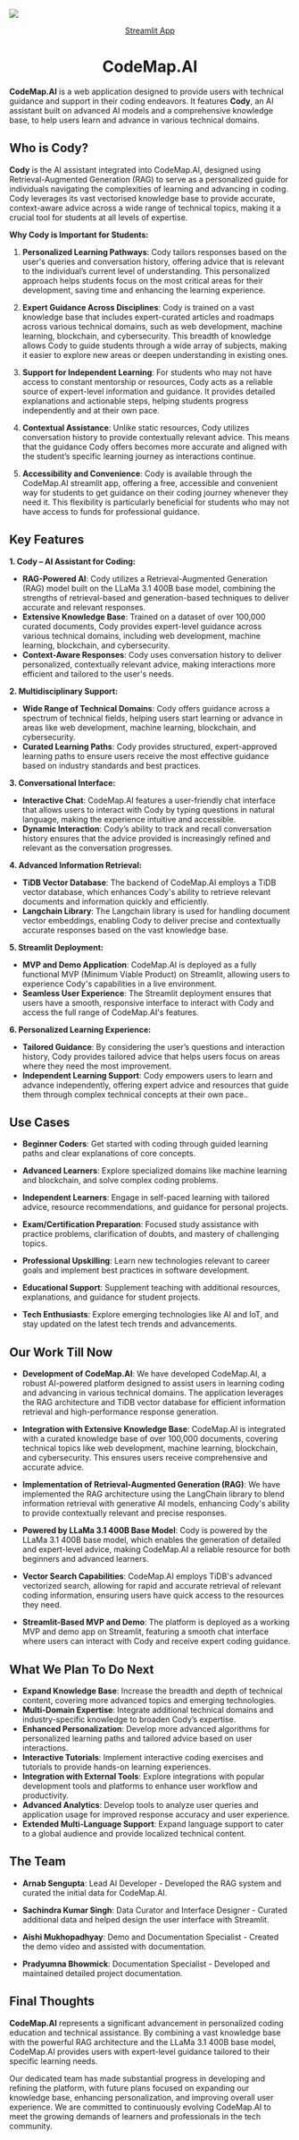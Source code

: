 
**![](https://github.com/user-attachments/assets/8791da5f-975c-466c-b0b9-6a1559c680b9)**
<p align="center">
    <a href="https://tidb-lawassist.streamlit.app"> Streamlit App</a>
  </p>
<h1 align="center">CodeMap.AI</h1>

**CodeMap.AI** is a web application designed to provide users with technical guidance and support in their coding endeavors. It features **Cody**, an AI assistant built on advanced AI models and a comprehensive knowledge base, to help users learn and advance in various technical domains.

## Who is Cody?

**Cody** is the AI assistant integrated into CodeMap.AI, designed using Retrieval-Augmented Generation (RAG) to serve as a personalized guide for individuals navigating the complexities of learning and advancing in coding. Cody leverages its vast vectorised knowledge base to provide accurate, context-aware advice across a wide range of technical topics, making it a crucial tool for students at all levels of expertise.

**Why Cody is Important for Students:**

1. **Personalized Learning Pathways**: Cody tailors responses based on the user's queries and conversation history, offering advice that is relevant to the individual’s current level of understanding. This personalized approach helps students focus on the most critical areas for their development, saving time and enhancing the learning experience.

2. **Expert Guidance Across Disciplines**: Cody is trained on a vast knowledge base that includes expert-curated articles and roadmaps across various technical domains, such as web development, machine learning, blockchain, and cybersecurity. This breadth of knowledge allows Cody to guide students through a wide array of subjects, making it easier to explore new areas or deepen understanding in existing ones.

3. **Support for Independent Learning**: For students who may not have access to constant mentorship or resources, Cody acts as a reliable source of expert-level information and guidance. It provides detailed explanations and actionable steps, helping students progress independently and at their own pace.

4. **Contextual Assistance**: Unlike static resources, Cody utilizes conversation history to provide contextually relevant advice. This means that the guidance Cody offers becomes more accurate and aligned with the student’s specific learning journey as interactions continue.

5. **Accessibility and Convenience**: Cody is available through the CodeMap.AI streamlit app, offering a free, accessible and convenient way for students to get guidance on their coding journey whenever they need it. This flexibility is particularly beneficial for students who may not have access to funds for professional guidance.

## Key Features

**1. Cody – AI Assistant for Coding:**
   - **RAG-Powered AI**: Cody utilizes a Retrieval-Augmented Generation (RAG) model built on the LLaMa 3.1 400B base model, combining the strengths of retrieval-based and generation-based techniques to deliver accurate and relevant responses.
   - **Extensive Knowledge Base**: Trained on a dataset of over 100,000 curated documents, Cody provides expert-level guidance across various technical domains, including web development, machine learning, blockchain, and cybersecurity.
   - **Context-Aware Responses**: Cody uses conversation history to deliver personalized, contextually relevant advice, making interactions more efficient and tailored to the user's needs.

**2. Multidisciplinary Support:**
   - **Wide Range of Technical Domains**: Cody offers guidance across a spectrum of technical fields, helping users start learning or advance in areas like web development, machine learning, blockchain, and cybersecurity.
   - **Curated Learning Paths**: Cody provides structured, expert-approved learning paths to ensure users receive the most effective guidance based on industry standards and best practices.

**3. Conversational Interface:**
   - **Interactive Chat**: CodeMap.AI features a user-friendly chat interface that allows users to interact with Cody by typing questions in natural language, making the experience intuitive and accessible.
   - **Dynamic Interaction**: Cody’s ability to track and recall conversation history ensures that the advice provided is increasingly refined and relevant as the conversation progresses.

**4. Advanced Information Retrieval:**
   - **TiDB Vector Database**: The backend of CodeMap.AI employs a TiDB vector database, which enhances Cody's ability to retrieve relevant documents and information quickly and efficiently.
   - **Langchain Library**: The Langchain library is used for handling document vector embeddings, enabling Cody to deliver precise and contextually accurate responses based on the vast knowledge base.

**5. Streamlit Deployment:**
   - **MVP and Demo Application**: CodeMap.AI is deployed as a fully functional MVP (Minimum Viable Product) on Streamlit, allowing users to experience Cody's capabilities in a live environment.
   - **Seamless User Experience**: The Streamlit deployment ensures that users have a smooth, responsive interface to interact with Cody and access the full range of CodeMap.AI's features.

**6. Personalized Learning Experience:**
   - **Tailored Guidance**: By considering the user’s questions and interaction history, Cody provides tailored advice that helps users focus on areas where they need the most improvement.
   - **Independent Learning Support**: Cody empowers users to learn and advance independently, offering expert advice and resources that guide them through complex technical concepts at their own pace..

## Use Cases

- **Beginner Coders**: Get started with coding through guided learning paths and clear explanations of core concepts.

- **Advanced Learners**: Explore specialized domains like machine learning and blockchain, and solve complex coding problems.

- **Independent Learners**: Engage in self-paced learning with tailored advice, resource recommendations, and guidance for personal projects.

- **Exam/Certification Preparation**: Focused study assistance with practice problems, clarification of doubts, and mastery of challenging topics.

- **Professional Upskilling**: Learn new technologies relevant to career goals and implement best practices in software development.

- **Educational Support**: Supplement teaching with additional resources, explanations, and guidance for student projects.

- **Tech Enthusiasts**: Explore emerging technologies like AI and IoT, and stay updated on the latest tech trends and advancements.


## Our Work Till Now

- **Development of CodeMap.AI**: We have developed CodeMap.AI, a robust AI-powered platform designed to assist users in learning coding and advancing in various technical domains. The application leverages the RAG architecture and TiDB vector database for efficient information retrieval and high-performance response generation.

- **Integration with Extensive Knowledge Base**: CodeMap.AI is integrated with a curated knowledge base of over 100,000 documents, covering technical topics like web development, machine learning, blockchain, and cybersecurity. This ensures users receive comprehensive and accurate advice.

- **Implementation of Retrieval-Augmented Generation (RAG)**: We have implemented the RAG architecture using the LangChain library to blend information retrieval with generative AI models, enhancing Cody's ability to provide contextually relevant and precise responses.

- **Powered by LLaMa 3.1 400B Base Model**: Cody is powered by the LLaMa 3.1 400B base model, which enables the generation of detailed and expert-level advice, making CodeMap.AI a reliable resource for both beginners and advanced learners.

- **Vector Search Capabilities**: CodeMap.AI employs TiDB's advanced vectorized search, allowing for rapid and accurate retrieval of relevant coding information, ensuring users have quick access to the resources they need.

- **Streamlit-Based MVP and Demo**: The platform is deployed as a working MVP and demo app on Streamlit, featuring a smooth chat interface where users can interact with Cody and receive expert coding guidance.

## What We Plan To Do Next

- **Expand Knowledge Base**: Increase the breadth and depth of technical content, covering more advanced topics and emerging technologies.
- **Multi-Domain Expertise**: Integrate additional technical domains and industry-specific knowledge to broaden Cody’s expertise.
- **Enhanced Personalization**: Develop more advanced algorithms for personalized learning paths and tailored advice based on user interactions.
- **Interactive Tutorials**: Implement interactive coding exercises and tutorials to provide hands-on learning experiences.
- **Integration with External Tools**: Explore integrations with popular development tools and platforms to enhance user workflow and productivity.
- **Advanced Analytics**: Develop tools to analyze user queries and application usage for improved response accuracy and user experience.
- **Extended Multi-Language Support**: Expand language support to cater to a global audience and provide localized technical content.

## The Team

- **Arnab Sengupta**: Lead AI Developer - Developed the RAG system and curated the initial data for CodeMap.AI.

- **Sachindra Kumar Singh**: Data Curator and Interface Designer - Curated additional data and helped design the user interface with Streamlit.

- **Aishi Mukhopadhyay**: Demo and Documentation Specialist - Created the demo video and assisted with documentation.

- **Pradyumna Bhowmick**: Documentation Specialist - Developed and maintained detailed project documentation.

## Final Thoughts
**CodeMap.AI** represents a significant advancement in personalized coding education and technical assistance. By combining a vast knowledge base with the powerful RAG architecture and the LLaMa 3.1 400B base model, CodeMap.AI provides users with expert-level guidance tailored to their specific learning needs.

Our dedicated team has made substantial progress in developing and refining the platform, with future plans focused on expanding our knowledge base, enhancing personalization, and improving overall user experience. We are committed to continuously evolving CodeMap.AI to meet the growing demands of learners and professionals in the tech community.
